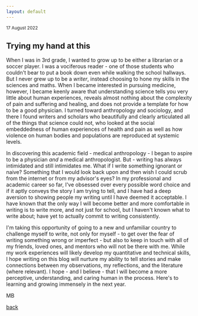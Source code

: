 ```yaml
---
layout: default
---
```

<small>17 August 2022</small>
## Trying my hand at this
When I was in 3rd grade, I wanted to grow up to be either a librarian or a soccer player. I was a vociferous reader - one of those students who couldn't bear to put a book down even while walking the school hallways. But I never grew up to be a _writer_, instead choosing to hone my skills in the sciences and maths. When I became interested in pursuing medicine, however, I became keenly aware that understanding science tells you very little about human experiences, reveals almost nothing about the complexity of pain and suffering and healing, and does not provide a template for how to be a good physician. I turned toward anthropology and sociology, and there I found writers and scholars who beautifully and clearly articulated all of the things that science could not, who looked at the social embeddedness of human experiences of health and pain as well as how violence on human bodies and populations are reproduced at systemic levels. 

In discovering this academic field - medical anthropology - I began to aspire to be a physician _and_ a medical anthropologist. But - writing has always intimidated and still intimidates me. What if I write something ignorant or naive? Something that I would look back upon and then wish I could scrub from the internet or from my advisor's eyes? In my professional and academic career so far, I've obsessed over every possible word choice and if it aptly conveys the story I am trying to tell, and I have had a deep aversion to showing people my writing until I have deemed it acceptable. I have known that the only way I will become better and more comfortable in writing is to write more, and not just for school, but I haven't known what to write about; have yet to actually commit to writing consistently. 

I'm taking this opportunity of going to a new and unfamiliar country to challenge myself to write, not only for myself - to get over the fear of writing something wrong or imperfect - but also to keep in touch with all of my friends, loved ones, and mentors who will not be there with me. While my work experiences will likely develop my quantitative and technical skills, I hope writing on this blog will nurture my ability to tell stories and make connections between my observations, my reflections, and the literature (where relevant). I hope - and I believe - that I will become a more perceptive, understanding, and caring human in the process. Here's to learning and growing immensely in the next year. 

MB

[back](./)
